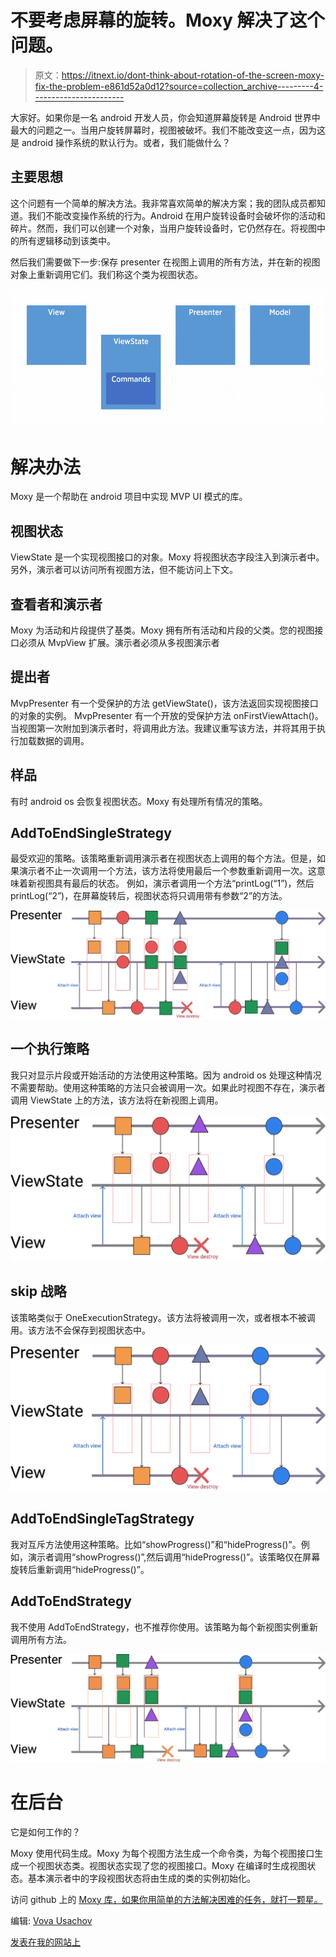 # 不要考虑屏幕的旋转。Moxy 解决了这个问题。

> 原文：<https://itnext.io/dont-think-about-rotation-of-the-screen-moxy-fix-the-problem-e861d52a0d12?source=collection_archive---------4----------------------->

大家好。如果你是一名 android 开发人员，你会知道屏幕旋转是 Android 世界中最大的问题之一。当用户旋转屏幕时，视图被破坏。我们不能改变这一点，因为这是 android 操作系统的默认行为。或者，我们能做什么？

## 主要思想

这个问题有一个简单的解决方法。我非常喜欢简单的解决方案；我的团队成员都知道。我们不能改变操作系统的行为。Android 在用户旋转设备时会破坏你的活动和碎片。然而，我们可以创建一个对象，当用户旋转设备时，它仍然存在。将视图中的所有逻辑移动到该类中。

然后我们需要做下一步:保存 presenter 在视图上调用的所有方法，并在新的视图对象上重新调用它们。我们称这个类为视图状态。

![](img/1361ec58810f16cefebd2829f7c0a99e.png)

# 解决办法

Moxy 是一个帮助在 android 项目中实现 MVP UI 模式的库。

## 视图状态

ViewState 是一个实现视图接口的对象。Moxy 将视图状态字段注入到演示者中。另外，演示者可以访问所有视图方法，但不能访问上下文。

## 查看者和演示者

Moxy 为活动和片段提供了基类。Moxy 拥有所有活动和片段的父类。您的视图接口必须从 MvpView 扩展。演示者必须从多视图演示者<yourviewinterface></yourviewinterface>

## 提出者

MvpPresenter 有一个受保护的方法 getViewState()，该方法返回实现视图接口的对象的实例。
MvpPresenter 有一个开放的受保护方法 onFirstViewAttach()。当视图第一次附加到演示者时，将调用此方法。我建议重写该方法，并将其用于执行加载数据的调用。

## 样品

有时 android os 会恢复视图状态。Moxy 有处理所有情况的策略。

## AddToEndSingleStrategy

最受欢迎的策略。该策略重新调用演示者在视图状态上调用的每个方法。但是，如果演示者不止一次调用一个方法，该方法将使用最后一个参数重新调用一次。这意味着新视图具有最后的状态。
例如，演示者调用一个方法“printLog(“1”)，然后 printLog(“2”)，在屏幕旋转后，视图状态将只调用带有参数“2”的方法。

![](img/fdc801c23ab06a6a3d99c896f88ea712.png)

## 一个执行策略

我只对显示片段或开始活动的方法使用这种策略。因为 android os 处理这种情况不需要帮助。使用这种策略的方法只会被调用一次。如果此时视图不存在，演示者调用 ViewState 上的方法，该方法将在新视图上调用。

![](img/c1a5dab00b1ed3c1752c33ee67bb393f.png)

## skip 战略

该策略类似于 OneExecutionStrategy。该方法将被调用一次，或者根本不被调用。该方法不会保存到视图状态中。

![](img/f506168fc7b6b7fb94d19df88cedf00d.png)

## AddToEndSingleTagStrategy

我对互斥方法使用这种策略。比如“showProgress()”和“hideProgress()”。例如，演示者调用“showProgress()”,然后调用“hideProgress()”。该策略仅在屏幕旋转后重新调用“hideProgress()”。

## AddToEndStrategy

我不使用 AddToEndStrategy，也不推荐你使用。该策略为每个新视图实例重新调用所有方法。

![](img/0726729a6633f2c3e0b7f5447183e7c2.png)

# 在后台

它是如何工作的？

Moxy 使用代码生成。Moxy 为每个视图方法生成一个命令类，为每个视图接口生成一个视图状态类。视图状态实现了您的视图接口。Moxy 在编译时生成视图状态。基本演示者中的字段视图状态将由生成的类的实例初始化。

访问 github 上的 [Moxy 库，如果你用简单的方法解决困难的任务，就打一颗星。](https://github.com/moxy-community/Moxy)

编辑: [Vova Usachov](https://medium.com/u/3775b139ac75?source=post_page-----e861d52a0d12--------------------------------)

[发表在我的网站上](https://schoolhelper.tech/2019/09/10/dont-think-about-rotation-of-the-screen-moxy-fixes-the-problem/)